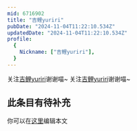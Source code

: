 ```yaml
---
mid: 6716902
title: "吉鲤yuriri"
pubDate: "2024-11-04T11:22:10.534Z"
updatedDate: "2024-11-04T11:22:10.534Z"
profile:
  {
    Nickname: ["吉鲤yuriri"],
  }
---
```


关注[吉鲤yuriri](https://space.bilibili.com/6716902)谢谢喵~ 关注[吉鲤yuriri](https://space.bilibili.com/6716902)谢谢喵~

## 此条目有待补充
你可以在[这里](https://github.com/Yuhanawa/VTuber.ICU/edit/master/src/content/v/吉鲤yuriri/index.md)编辑本文
